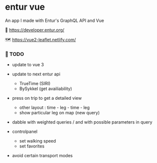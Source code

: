 # entur vue
An app I made with Entur's GraphQL API and Vue

 🦧 https://developer.entur.org/
 
 🗺️ https://vue2-leaflet.netlify.com/ 

### 🤔 TODO

* update to vue 3

* update to next entur api
  * TrueTime (SIRI)
  * BySykkel (get availiability)
* press on trip to get a detailed view
  * other layout : time - leg - time - leg 
  * show particular leg on map
    (new query)

* dabble with weighted queries / and with possible parameters in query
* controlpanel
  * set walking speed
  * set favorites
* avoid certain transport modes
  
